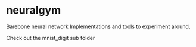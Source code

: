 # neuralgym
Barebone neural network Implementations and tools to experiment around,

Check out the mnist_digit sub folder
